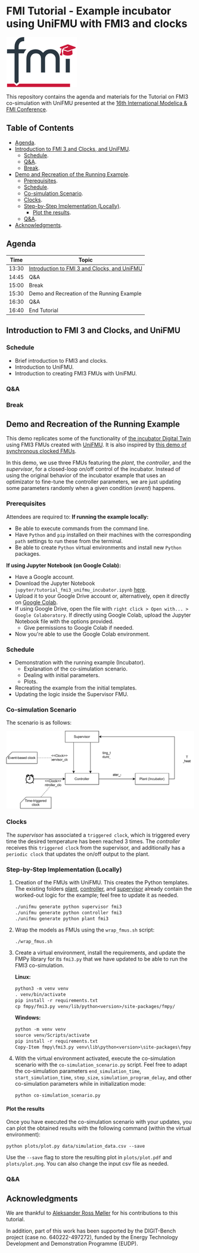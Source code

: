 # FMI Tutorial - Example incubator using UniFMU with FMI3 and clocks

![FMI-tutorial-logo](figures/FMI-tutorial-logo.png)

This repository contains the agenda and materials for the Tutorial on FMI3 co-simulation with UniFMU presented at the [16th International Modelica & FMI Conference](https://modelica.org/events/modelica2025/).

## Table of Contents
- [Agenda](#agenda).
- [Introduction to FMI 3 and Clocks, and UniFMU](#introduction-to-fmi-3-and-clocks-and-unifmu).
  - [Schedule](#schedule).
  - [Q&A](#qa).
  - [Break](#break).
- [Demo and Recreation of the Running Example](#demo-and-recreation-of-the-running-example).
  - [Prerequisites](#prerequisites).
  - [Schedule](#schedule-1).
  - [Co-simulation Scenario](#co-simulation-scenario).
  - [Clocks](#clocks).
  - [Step-by-Step Implementation (Locally)](#step-by-step-implementation-locally).
    - [Plot the results](#plot-the-results).
  - [Q&A](#qa-1).
- [Acknowledgments](#acknowledgments).

## Agenda

| Time  | Topic                                                                                        |
| ----- | -------------------------------------------------------------------------------------------- |
| 13:30 | [Introduction to FMI 3 and Clocks, and UniFMU](#introduction-to-fmi-3-and-clocks-and-unifmu) |
| 14:45 | Q&A                                                                                          |
| 15:00 | Break                                                                                        |
| 15:30 | Demo and Recreation of the Running Example                                                   |
| 16:30 | Q&A                                                                                          |
| 16:40 | End Tutorial                                                                                 |

## Introduction to FMI 3 and Clocks, and UniFMU

### Schedule
- Brief introduction to FMI3 and clocks.
- Introduction to UniFMU.
- Introduction to creating FMI3 FMUs with UniFMU.

### Q&A

### Break

## Demo and Recreation of the Running Example

This demo replicates some of the functionality of [the incubator Digital Twin](https://github.com/INTO-CPS-Association/example_digital-twin_incubator) using FMI3 FMUs created with [UniFMU](https://github.com/INTO-CPS-Association/unifmu). It is also inspired by [this demo of synchronous clocked FMUs](https://github.com/clagms/synchronous-clock-fmus).

In this demo, we use three FMUs featuring the *plant*, the *controller*, and the *supervisor*, for a closed-loop on/off control of the incubator.
Instead of using the original behavior of the incubator example that uses an optimizator to fine-tune the controller parameters, we are just updating some parameters randomly when a given condition (*event*) happens.

### Prerequisites
Attendees are required to:
**If running the example locally:**
- Be able to execute commands from the command line.
- Have `Python` and `pip` installed on their machines with the corresponding `path` settings to run these from the terminal.
- Be able to create `Python` virtual environments and install new `Python` packages.

**If using Jupyter Notebook (on Google Colab):**
- Have a Google account.
- Download the Jupyter Notebook `jupyter/tutorial_fmi3_unifmu_incubator.ipynb` [here](jupyter/tutorial_fmi3_unifmu_incubator.ipynb).
- Upload it to your Google Drive account or, alternatively, open it directly on [Google Colab](https://colab.research.google.com/).
- If using Google Drive, open the file with `right click > Open with... > Google Colaboratory`. If directly using Google Colab, upload the Jupyter Notebook file with the options provided.
  - Give permissions to Google Colab if needed.
- Now you're able to use the Google Colab environment.

### Schedule
- Demonstration with the running example (Incubator).
    - Explanation of the co-simulation scenario.
    - Dealing with initial parameters.
    - Plots.
- Recreating the example from the initial templates.
- Updating the logic inside the Supervisor FMU.

### Co-simulation Scenario

The scenario is as follows:

![incubator_scenario](figures/incubator_scenario.svg)

### Clocks
The *supervisor* has associated a `triggered clock`, which is triggered every time the desired temperature has been reached 3 times.
The *controller* receives this `triggered clock` from the supervisor, and additionally has a `periodic clock` that updates the on/off output to the plant.

### Step-by-Step Implementation (Locally)

1. Creation of the FMUs with UniFMU. This creates the Python templates. The existing folders [plant](/plant), [controller](controller/), and [supervisor](supervisor/) already contain the worked-out logic for the example; feel free to update it as needed.
    ```
    ./unifmu generate python supervisor fmi3
    ./unifmu generate python controller fmi3
    ./unifmu generate python plant fmi3
    ```

2. Wrap the models as FMUs using the `wrap_fmus.sh` script:
    ```
    ./wrap_fmus.sh
    ```

3. Create a virtual environment, install the requirements, and update the FMPy library for its `fmi3.py` that we have updated to be able to run the FMI3 co-simulation.

    **Linux:**
    ```
    python3 -m venv venv
    . venv/bin/activate
    pip install -r requirements.txt
    cp fmpy/fmi3.py venv/lib/python<version>/site-packages/fmpy/
    ```
    **Windows:**
    ```
    python -m venv venv
    source venv/Scripts/activate
    pip install -r requirements.txt
    Copy-Item fmpy\fmi3.py venv\lib\python<version>\site-packages\fmpy
    ```

4. With the virtual environment activated, execute the co-simulation scenario with the `co-simulation_scenario.py` script. Feel free to adapt the co-simulation parameters `end_simulation_time`, `start_simulation_time`, `step_size`, `simulation_program_delay`, and other co-simulation parameters while in initialization mode:
    ```
    python co-simulation_scenario.py
    ```

#### Plot the results
Once you have executed the co-simulation scenario with your updates, you can plot the obtained results with the following command (within the virtual environment):
```
python plots/plot.py data/simulation_data.csv --save
```
Use the `--save` flag to store the resulting plot in `plots/plot.pdf` and `plots/plot.png`. You can also change the input csv file as needed.

### Q&A


## Acknowledgments

We are thankful to [Aleksander Ross Møller](https://github.com/DisasterlyDisco) for his contributions to this tutorial.

In addition, part of this work has been supported by the DIGIT-Bench project (case no. 640222-497272), funded by the Energy Technology Development and Demonstration Programme (EUDP).
